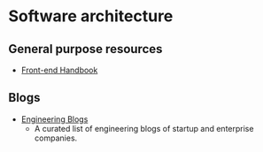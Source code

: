 # Software architecture


## General purpose resources

- [Front-end Handbook](http://www.frontendhandbook.com/)


## Blogs

- [Engineering Blogs](https://github.com/sumodirjo/engineering-blogs)
  - A curated list of engineering blogs of startup and enterprise companies.
